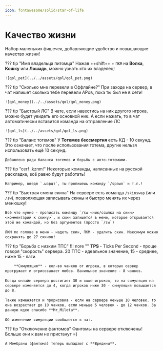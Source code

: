 ```yaml
---
icon: fontawesome/solid/star-of-life
---
```



# Качество жизни
Набор маленьких фишечек, добавляющие удобство и повышающие качество жизни!

??? tip "Имя владельца питомца"
    Нажав ++shift++ + `ПКМ` на **Волка**, **Кошку** или **Лошадь**, можно узнать кто их владелец!

    ![qol_pet](../../assets/qol/qol_pet.png)

??? tip "Сколько мне перевели в Оффлайне?"
    При заходе на сервер, в чат напишет сколько тебе перевели АРов, пока ты был не в сети!

    ![qol_money](../../assets/qol/qol_money.png)

??? tip "Быстрый ЛС"
    В чате, если навестись на ник другого игрока, можно будет увидеть его основной ник. А если нажать, то в чат 
    автоматически вставится команда на отправление ЛС

    ![qol_ls](../../assets/qol/qol_ls.png)

??? tip "Баланс тотемов"
    У **Тотемов бессмертия** есть КД - 10 секунд. Это означает, что после использования тотема, другие нельзя использовать ещё 10 секунд.

    Добавлено ради баланса тотемов и борьбы с авто-тотемами.

??? tip "cerf ,kznm!"
    Некоторые команды, написанные на русской раскладке, всё равно будут работать!

    Например, введя `.ызфцт`, ты пропишешь команду `/spawn` и т.п.!

??? tip "Быстрая смена скина"
    На сервере есть команда `/skinswap` (или `/sw`), позволяющая записывать скины и быстро менять их через менюшку!

    Всё что нужно - прописать команду `/sw <ник/ссылка на скин> <комментарий к скину>`, и скин запишется в меню, которое открывается этой же командой, но без аргументов (просто `/sw`)

    ЛКМ по голове в меню - надеть скин, ПКМ - удалить скин. Максимум можно сохранять до 27 скинов!

??? tip "Борьба с низким ТПС"
    !!! nore ""
        **TPS** - Ticks Per Second - проще говоря "скорость" сервера. 20 ТПС - идеальное значение, 15 - среднее, ниже 15 - лаги.

        **Симуляция** - кол-во чанков от игрока, в которых сервер прогружает и отрисовывает мобов. Ванильное значение - 8 чанков.

    Когда онлайн сервера достигает 30 и выше игроков, то на симуляция на сервере изменяется до 4, когда игроков ниже 30 - симуляция повышается до 8.

    Также изменяется и прорисовка - если на сервере меньше 10 человек, то она возрастает до 10 чанков, если меньше 5 человек - до 12 чанков. За данную идею спасибо **Mr_Milota**.
    
    Об изменении симуляции сообщается в чат.

??? tip "Отключение фантомов"
    Фантомы на сервере отключены! Больше они к вам не пристанут =)

    А Мембраны (фантома) теперь выпадают с **Вредины**.
